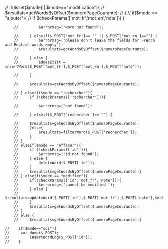    // if(!isset($mode)|| $mode=="modification"){
        //     $resultats=getWordsByOffset($numeroPageCourante);
        // }
        // if($mode == "ajouter"){
        //     if (!checkParams(['mot_fr','mot_en','note'])) {

        //         $errormsg=("word not found");
            
        //     } elseif($_POST['mot_fr']== "" || $_POST['mot_en']=="") {
        //         $errormsg=("please don't leave the fields for French and English words empty");
        //         $resultats=getWordsByOffset($numeroPageCourante);

        //     } else {
        //         $doesExist = insertWord($_POST['mot_fr'],$_POST['mot_en'],$_POST['note']);
            
        //     }

        //     $resultats=getWordsByOffset($numeroPageCourante);
            
        // } elseif($mode == "rechercher"){
        //     if (!checkParams(['rechercher'])){

        //         $errormsg=("not found");

        //     } elseif($_POST['rechercher']== "") {

        //     $resultats=getWordsByOffset($numeroPageCourante);
        //     }else{
        //         $resultats=filterWord($_POST['rechercher']);
        //     }
        // } 
        // elseif($mode == "effacer"){
        //     if (!checkParams(['id'])){
        //         $errormsg=("id not found");
        //     } else {
        //         deleteWord($_POST['id']);
        //     }
        //     $resultats=getWordsByOffset($numeroPageCourante);}
        // } elseif($mode == "modifier"){
        //     if(!checkParams(['id','mot_fr','note'])){
        //         $errormsg=('cannot be modified ');
        //     } else {
        //         $resultats=updateWord($_POST['id'],$_POST['mot_fr'],$_POST['note'],$nbPagesCourante);
        //     }
        //     $resultats=getWordsByOffset($numeroPageCourante);
        // } 
        // else {
        //     $resultats=getWordsByOffset($numeroPageCourante);}
    
    //    if($mode=="oui"){
    //     var_dump($_POST);
    //         insertWordLog($_POST['id']);
    //    } 